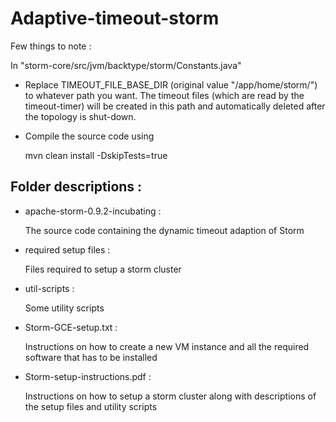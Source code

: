 # Adaptive-timeout-storm

Few things to note :

In "storm-core/src/jvm/backtype/storm/Constants.java"

* Replace  TIMEOUT_FILE_BASE_DIR (original value "/app/home/storm/") to whatever path you want. The timeout files (which are read by the timeout-timer) will be created in this path and automatically deleted after the topology is shut-down.

* Compile the source code using 

   mvn clean install -DskipTests=true


Folder descriptions :
---------------------

* apache-storm-0.9.2-incubating :

	The source code containing the dynamic timeout adaption of Storm

* required setup files :

	Files required to setup a storm cluster

* util-scripts : 

	Some utility scripts

* Storm-GCE-setup.txt : 

	Instructions on how to create a new VM instance and all the required software that has to be installed

* Storm-setup-instructions.pdf :

	Instructions on how to setup a storm cluster along with descriptions of the setup files and utility scripts


